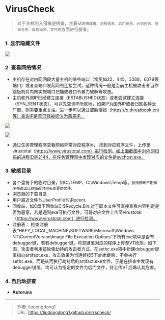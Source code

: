 # VirusCheck


> 对于主机的入侵痕迹排查，主要从`网络连接、进程信息、后门账号、计划任务、登录日志、自启动项、文件等`方面进行排查。

### 1. 显示隐藏文件

![](https://gitee.com/github-25970295/blogImage/raw/master/img/image-20210126084818634.png)

### 2. 查看网络情况

- 主机存在对内网网段大量主机的某些端口（常见如22，445，3389，6379等端口）或者全端口发起网络连接尝试，这种情况一般是当前主机被攻击者当作跳板机对内网实施端口扫描或者口令暴力破解等攻击。
- 主机和外网IP已经建立连接（ESTABLISHED状态）或者尝试建立连接（SYN_SENT状态），可以先查询IP所属地，如果IP为国外IP或者归属各种云厂商，则需要重点关注。进一步可以通过威胁情报（https://x.threatbook.cn/等）查询IP是否已经被标注为恶意IP。

![](https://gitee.com/github-25970295/blogImage/raw/master/img/image-20210126090124013.png)

![](https://gitee.com/github-25970295/blogImage/raw/master/img/image-20210126090139140.png)

- 通过任务管理程序查看网络异常对应程序id， 找到对应程序文件，上传至virustotal（https://www.virustotal.com）进行检测。如上面截图中对内网扫描的进程ID是2144，在任务管理器中发现对应的文件是svchost.exe。

### 3. 敏感目录

- 各个盘符下的临时目录，如C:\TEMP、C:\Windows\Temp等。`按照修改日期排序筛选出比较临近时间有变更的文件`.
- 浏览器的下载目录
- 用户最近文件%UserProfile%\Recent.
- 回收站，如C盘下回收站C:$Recycle.Bin.对于脚本文件可直接查看内容判定是否为恶意，若是遇到exe可执行文件，可将对应文件上传至virustotal（https://www.virustotal.com）进行检测。
- 注册表： 检查注册表“HKEY_LOCAL_MACHINE\SOFTWARE\Microsoft\Windows NT\CurrentVersion\Image File Execution Options”下所有exe项中是否有debugger键，若有debugger键，将其键值对应的程序上传至VT检测。如下图，攻击者利用该映像劫持的攻击者方式，在sethc.exe项中新建debugger键值指向artifact.exe，攻击效果为当连续按5下shift键后，不会执行sethc.exe，而是转而执行劫持后的artifact.exe文件。于是在排查中发现有debugger键值，均可认为指定的文件为后门文件，待上传VT后确认其危害。

### 4. 自启动排查

- **Autoruns**

---

> 作者: liudongdong1  
> URL: https://liudongdong1.github.io/irrscheck/  

